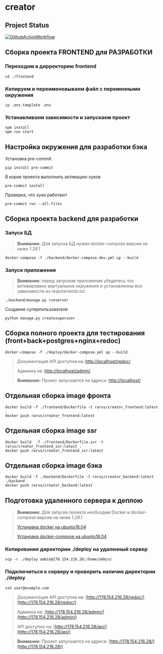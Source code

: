 # creator

## Project Status

[![GithubActionWorkflow](https://github.com/AlexRarus/creator/actions/workflows/main.yml/badge.svg)](https://github.com/AlexRarus/creator/actions)

## Сборка проекта FRONTEND для РАЗРАБОТКИ
### Переходим в дирректорию frontend
```shell
cd ./frontend
```
### Копируем и переименовываем файл с переменными окружения
```shell
cp .env.template .env
```
### Устанавливаем зависимости и запускаем проект
```shell
npm install
npm run start
```

## Настройка окружения для разработки бэка
Установка pre-commit
```shell
pip install pre-commit
```
В корне проекта выполнить активацию хуков
```shell
pre-commit install
```
Проверка, что хуки работают
```shell
pre-commit run --all-files
```

## Сборка проекта backend для разработки
### Запуск БД
> **Внимание:** Для запуска БД нужен docker-compose версии не ниже *1.29.1*
```shell
docker-compose -f ./backend/docker-compose.dev.yml up --build
```
### Запуск приложения
> **Внимание:** перед запуском приложения убедитесь что активировано виртуальное окружение и установленны все зависимости из *requirements.txt*.
```shell
./backend/manage.py runserver
```
Создание суперпользователя
```shell
python manage.py createsuperuser
```

## Сборка полного проекта для тестирования (front+back+postgres+nginx+redoc)
```shell
docker-compose -f ./deploy/docker-compose.yml up --build
```
> Документация API доступна на: [http://localhost/redoc/](http://localhost/redoc/)
> 
> Админка на: [http://localhost/admin/](http://localhost/admin/)

> **Внимание:** Проект запускается на адресе: [http://localhost/](http://localhost/)


## Отдельная сборка image фронта
```shell
docker build -f ./frontend/Dockerfile -t rarus/creator_frontend:latest .
docker push rarus/creator_frontend:latest
```

## Отдельная сборка image ssr
```shell
docker build  -f ./frontend/Dockerfile.ssr -t rarus/creator_frontend_ssr:latest .
docker push rarus/creator_frontend_ssr:latest
```

## Отдельная сборка image бэка
```shell
docker build -f ./backend/Dockerfile -t rarus/creator_backend:latest ./backend
docker push rarus/creator_backend:latest
```


## Подготовка удаленного сервера к деплою
> **Внимание:** Для запуска проекта необходим Docker и docker-compose версии не ниже *1.29.1*
> 
> [Установка docker на ubuntu18.04](https://www.digitalocean.com/community/tutorials/how-to-install-and-use-docker-on-ubuntu-18-04)
> 
> [Установка docker-compose на ubuntu18.04](https://www.digitalocean.com/community/tutorials/how-to-install-docker-compose-on-ubuntu-18-04-ru)
### Копирование директории ./deploy на удаленный сервер
```shell
scp -r ./deploy admin@178.154.216.28:/home/admin/
```
### Подключиться к серверу и проверить наличие директории ./deploy
```shell
ssh user@example.com
```

> Документация API доступна на: [http://178.154.216.28/redoc/](http://178.154.216.28/redoc/)
> 
> Админка на: [http://178.154.216.28/admin/](http://178.154.216.28/admin/)
> 
> API доступно на: [http://178.154.216.28/api/](http://178.154.216.28/api/)

> **Внимание:** Проект запускается на адресе: [http://178.154.216.28/](http://178.154.216.28/)
